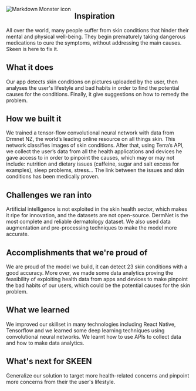 <img src="https://challengepost-s3-challengepost.netdna-ssl.com/photos/production/software_photos/001/930/629/datas/original.png"
     alt="Markdown Monster icon"
     style="float: left; margin-right: 10px;" />
## Inspiration
All over the world, many people suffer from skin conditions that hinder their mental and physical well-being. They begin prematurely taking dangerous medications to cure the symptoms, without addressing the main causes.  Skeen is here to fix it.

## What it does
Our app detects skin conditions on pictures uploaded by the user, then analyses the user's lifestyle and bad habits in order to find the potential causes for the conditions. Finally, it give suggestions on how to remedy the problem. 

## How we built it
We trained a tensor-flow convolutional neural network with data from Drmnet NZ, the world’s leading online resource on all things skin. This network classifies images of skin conditions. After that, using Terra’s API, we collect the user’s data from all the health applications and devices he gave access to in order to pinpoint the causes, which may or may not include: nutrition and dietary issues (caffeine, sugar and salt excess for examples), sleep problems, stress… 
The link between the issues and skin conditions has been medically proven. 

## Challenges we ran into

Artificial intelligence is not exploited in the skin health sector, which makes it ripe for innovation, and the datasets are not open-source. DermNet is the most complete and reliable dermatology dataset. We also used data augmentation and pre-processing techniques to make the model more accurate.

## Accomplishments that we're proud of
We are proud of the model we build, it can detect 23 skin conditions with a good accuracy. More over, 
we made some data analytics proving the feasibility of exploiting health data from apps and devices to make pinpoint the bad habits of our users, which could be the potential causes for the skin problem.

## What we learned
We improved our skillset in many technologies including React Native, Tensorflow and we learned some deep learning techniques using convolutional neural networks. We learnt how to use APIs to collect data and how to make data analytics.

## What's next for SKEEN
Generalize our solution to target more health-related concerns and pinpoint more concerns from their the user's lifestyle.

